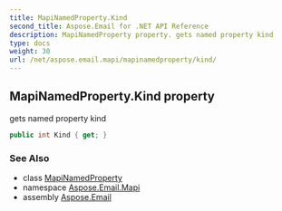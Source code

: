 ```yaml
---
title: MapiNamedProperty.Kind
second_title: Aspose.Email for .NET API Reference
description: MapiNamedProperty property. gets named property kind
type: docs
weight: 30
url: /net/aspose.email.mapi/mapinamedproperty/kind/
---
```

## MapiNamedProperty.Kind property

gets named property kind

```csharp
public int Kind { get; }
```

### See Also

* class [MapiNamedProperty](../)
* namespace [Aspose.Email.Mapi](../../mapinamedproperty/)
* assembly [Aspose.Email](../../../)


